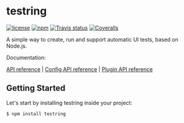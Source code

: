 # testring


[![license](https://img.shields.io/github/license/ringcentral/testring.svg)](https://github.com/ringcentral/testring/blob/master/LICENSE)
[![npm](https://img.shields.io/npm/v/npm.svg)](https://www.npmjs.com/package/testring)
[![Travis status](https://img.shields.io/travis/ringcentral/testring/master.svg?style=flat)](https://travis-ci.org/ringcentral/testring)
[![Coveralls](https://img.shields.io/coveralls/ringcentral/testring/master.svg?style=flat)](https://coveralls.io/github/ringcentral/testring)

A simple way to create, run and support automatic UI tests, based on Node.js.


Documentation:


[API reference](docs/api.md)
|
[Config API reference](docs/config.md)
|
[Plugin API reference](docs/plugin-handbook.md)


## Getting Started

Let's start by installing testring inside your project:

```
$ npm install testring
```
